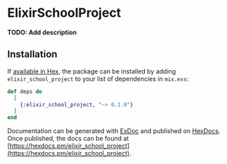 # ElixirSchoolProject

**TODO: Add description**

## Installation

If [available in Hex](https://hex.pm/docs/publish), the package can be installed
by adding `elixir_school_project` to your list of dependencies in `mix.exs`:

```elixir
def deps do
  [
    {:elixir_school_project, "~> 0.1.0"}
  ]
end
```

Documentation can be generated with [ExDoc](https://github.com/elixir-lang/ex_doc)
and published on [HexDocs](https://hexdocs.pm). Once published, the docs can
be found at [https://hexdocs.pm/elixir_school_project](https://hexdocs.pm/elixir_school_project).

